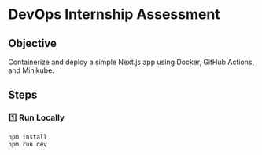 # DevOps Internship Assessment

## Objective
Containerize and deploy a simple Next.js app using Docker, GitHub Actions, and Minikube.

## Steps

### 1️⃣ Run Locally
```bash
npm install
npm run dev
